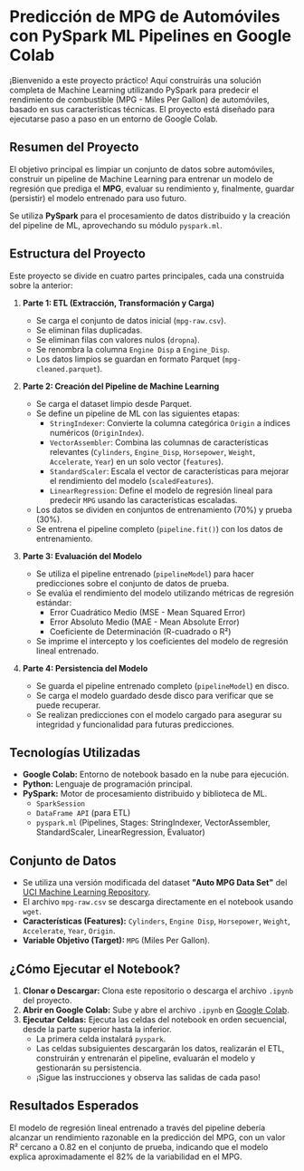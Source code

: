 # Predicción de MPG de Automóviles con PySpark ML Pipelines en Google Colab

¡Bienvenido a este proyecto práctico! Aquí construirás una solución completa de Machine Learning utilizando PySpark para predecir el rendimiento de combustible (MPG - Miles Per Gallon) de automóviles, basado en sus características técnicas. El proyecto está diseñado para ejecutarse paso a paso en un entorno de Google Colab.

## Resumen del Proyecto

El objetivo principal es limpiar un conjunto de datos sobre automóviles, construir un pipeline de Machine Learning para entrenar un modelo de regresión que prediga el **MPG**, evaluar su rendimiento y, finalmente, guardar (persistir) el modelo entrenado para uso futuro.

Se utiliza **PySpark** para el procesamiento de datos distribuido y la creación del pipeline de ML, aprovechando su módulo `pyspark.ml`.

## Estructura del Proyecto

Este proyecto se divide en cuatro partes principales, cada una construida sobre la anterior:

1.  **Parte 1: ETL (Extracción, Transformación y Carga)**
    * Se carga el conjunto de datos inicial (`mpg-raw.csv`).
    * Se eliminan filas duplicadas.
    * Se eliminan filas con valores nulos (`dropna`).
    * Se renombra la columna `Engine Disp` a `Engine_Disp`.
    * Los datos limpios se guardan en formato Parquet (`mpg-cleaned.parquet`).

2.  **Parte 2: Creación del Pipeline de Machine Learning**
    * Se carga el dataset limpio desde Parquet.
    * Se define un pipeline de ML con las siguientes etapas:
        * `StringIndexer`: Convierte la columna categórica `Origin` a índices numéricos (`OriginIndex`).
        * `VectorAssembler`: Combina las columnas de características relevantes (`Cylinders`, `Engine_Disp`, `Horsepower`, `Weight`, `Accelerate`, `Year`) en un solo vector (`features`).
        * `StandardScaler`: Escala el vector de características para mejorar el rendimiento del modelo (`scaledFeatures`).
        * `LinearRegression`: Define el modelo de regresión lineal para predecir `MPG` usando las características escaladas.
    * Los datos se dividen en conjuntos de entrenamiento (70%) y prueba (30%).
    * Se entrena el pipeline completo (`pipeline.fit()`) con los datos de entrenamiento.

3.  **Parte 3: Evaluación del Modelo**
    * Se utiliza el pipeline entrenado (`pipelineModel`) para hacer predicciones sobre el conjunto de datos de prueba.
    * Se evalúa el rendimiento del modelo utilizando métricas de regresión estándar:
        * Error Cuadrático Medio (MSE - Mean Squared Error)
        * Error Absoluto Medio (MAE - Mean Absolute Error)
        * Coeficiente de Determinación (R-cuadrado o R²)
    * Se imprime el intercepto y los coeficientes del modelo de regresión lineal entrenado.

4.  **Parte 4: Persistencia del Modelo**
    * Se guarda el pipeline entrenado completo (`pipelineModel`) en disco.
    * Se carga el modelo guardado desde disco para verificar que se puede recuperar.
    * Se realizan predicciones con el modelo cargado para asegurar su integridad y funcionalidad para futuras predicciones.

## Tecnologías Utilizadas

* **Google Colab:** Entorno de notebook basado en la nube para ejecución.
* **Python:** Lenguaje de programación principal.
* **PySpark:** Motor de procesamiento distribuido y biblioteca de ML.
    * `SparkSession`
    * `DataFrame API` (para ETL)
    * `pyspark.ml` (Pipelines, Stages: StringIndexer, VectorAssembler, StandardScaler, LinearRegression, Evaluator)

## Conjunto de Datos

* Se utiliza una versión modificada del dataset **"Auto MPG Data Set"** del [UCI Machine Learning Repository](https://archive.ics.uci.edu/ml/datasets/auto+mpg).
* El archivo `mpg-raw.csv` se descarga directamente en el notebook usando `wget`.
* **Características (Features):** `Cylinders`, `Engine Disp`, `Horsepower`, `Weight`, `Accelerate`, `Year`, `Origin`.
* **Variable Objetivo (Target):** `MPG` (Miles Per Gallon).

## ¿Cómo Ejecutar el Notebook?

1.  **Clonar o Descargar:** Clona este repositorio o descarga el archivo `.ipynb` del proyecto.
2.  **Abrir en Google Colab:** Sube y abre el archivo `.ipynb` en [Google Colab](https://colab.research.google.com/).
3.  **Ejecutar Celdas:** Ejecuta las celdas del notebook en orden secuencial, desde la parte superior hasta la inferior.
    * La primera celda instalará `pyspark`.
    * Las celdas subsiguientes descargarán los datos, realizarán el ETL, construirán y entrenarán el pipeline, evaluarán el modelo y gestionarán su persistencia.
    * ¡Sigue las instrucciones y observa las salidas de cada paso!

## Resultados Esperados

El modelo de regresión lineal entrenado a través del pipeline debería alcanzar un rendimiento razonable en la predicción del MPG, con un valor R² cercano a 0.82 en el conjunto de prueba, indicando que el modelo explica aproximadamente el 82% de la variabilidad en el MPG.
